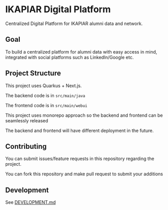 # IKAPIAR Digital Platform

Centralized Digital Platform for IKAPIAR alumni data and network.

## Goal

To build a centralized platform for alumni data with easy access in mind, integrated with social platforms such as LinkedIn/Google etc.

## Project Structure

This project uses Quarkus + Next.js.

The backend code is in `src/main/java`

The frontend code is in `src/main/webui`

This project uses monorepo approach so the backend and frontend can be seamlessly released

The backend and frontend will have different deployment in the future.

## Contributing

You can submit issues/feature requests in this repository regarding the project.

You can fork this repository and make pull request to submit your additions

## Development

See [DEVELOPMENT.md](DEVELOPMENT.md)